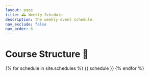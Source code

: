 ```yaml
---
layout: page
title: 🕰️ Weekly Schedule
description: The weekly event schedule.
nav_exclude: false
nav_order: 6
---
```


# Course Structure 🍎

{% for schedule in site.schedules %}
{{ schedule }}
{% endfor %}